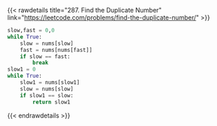 {{< rawdetails title="287. Find the Duplicate Number" link="https://leetcode.com/problems/find-the-duplicate-number/" >}}

```python
slow,fast = 0,0
while True:
    slow = nums[slow]
    fast = nums[nums[fast]]
    if slow == fast:
        break
slow1 = 0
while True:
    slow1 = nums[slow1]
    slow = nums[slow]
    if slow1 == slow:
        return slow1
```

{{< endrawdetails >}}
